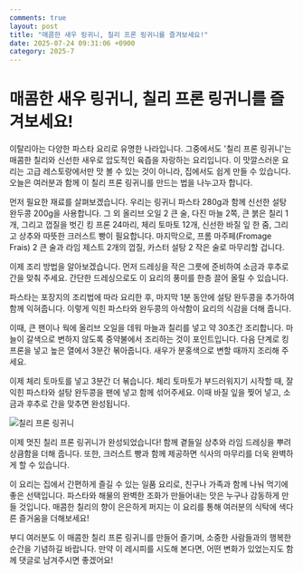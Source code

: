 ```yaml
---
comments: true
layout: post
title: "매콤한 새우 링귀니, 칠리 프론 링귀니를 즐겨보세요!"
date: 2025-07-24 09:31:06 +0900
category: 2025-7
---
```


# 매콤한 새우 링귀니, 칠리 프론 링귀니를 즐겨보세요!

이탈리아는 다양한 파스타 요리로 유명한 나라입니다. 그중에서도 '칠리 프론 링귀니'는 매콤한 칠리와 신선한 새우로 압도적인 육즙을 자랑하는 요리입니다. 이 맛깔스러운 요리는 고급 레스토랑에서만 맛 볼 수 있는 것이 아니라, 집에서도 쉽게 만들 수 있습니다. 오늘은 여러분과 함께 이 칠리 프론 링귀니를 만드는 법을 나누고자 합니다. 

먼저 필요한 재료를 살펴보겠습니다. 우리는 링귀니 파스타 280g과 함께 신선한 설탕 완두콩 200g을 사용합니다. 그 외 올리브 오일 2 큰 술, 다진 마늘 2쪽, 큰 붉은 칠리 1개, 그리고 껍질을 벗긴 킹 프론 24마리, 체리 토마토 12개, 신선한 바질 잎 한 줌, 그리고 상추와 따뜻한 크러스트 빵이 필요합니다. 마지막으로, 프롬 마주페(Fromage Frais) 2 큰 술과 라임 제스트 2개의 껍질, 카스터 설탕 2 작은 술로 마무리할 겁니다.

이제 조리 방법을 알아보겠습니다. 먼저 드레싱을 작은 그릇에 준비하여 소금과 후추로 간을 맞춰 주세요. 간단한 드레싱으로도 이 요리의 풍미를 한층 끌어 올릴 수 있습니다. 

파스타는 포장지의 조리법에 따라 요리한 후, 마지막 1분 동안에 설탕 완두콩을 추가하여 함께 익혀줍니다. 이렇게 익힌 파스타와 완두콩의 아삭함이 요리의 식감을 더해 줍니다. 

이때, 큰 팬이나 웍에 올리브 오일을 데워 마늘과 칠리를 넣고 약 30초간 조리합니다. 마늘이 갈색으로 변하지 않도록 중약불에서 조리하는 것이 포인트입니다. 다음 단계로 킹 프론을 넣고 높은 열에서 3분간 볶아줍니다. 새우가 분홍색으로 변할 때까지 조리해 주세요.

이제 체리 토마토를 넣고 3분간 더 볶습니다. 체리 토마토가 부드러워지기 시작할 때, 잘 익힌 파스타와 설탕 완두콩을 팬에 넣고 함께 섞어주세요. 이때 바질 잎을 찢어 넣고, 소금과 후추로 간을 맞추면 완성됩니다.

![칠리 프론 링귀니](https://www.themealdb.com/images/media/meals/usywpp1511189717.jpg)

이제 멋진 칠리 프론 링귀니가 완성되었습니다! 함께 곁들일 상추와 라임 드레싱을 뿌려 상큼함을 더해 줍니다. 또한, 크러스트 빵과 함께 제공하면 식사의 마무리를 더욱 완벽하게 할 수 있습니다. 

이 요리는 집에서 간편하게 즐길 수 있는 일품 요리로, 친구나 가족과 함께 나눠 먹기에 좋은 선택입니다. 파스타와 해물의 완벽한 조화가 만들어내는 맛은 누구나 감동하게 만들 것입니다. 매콤한 칠리의 향이 은은하게 퍼지는 이 요리를 통해 여러분의 식탁에 색다른 즐거움을 더해보세요! 

부디 여러분도 이 매콤한 칠리 프론 링귀니를 만들어 즐기며, 소중한 사람들과의 행복한 순간을 기념하길 바랍니다. 만약 이 레시피를 시도해 본다면, 어떤 변화가 있었는지도 함께 댓글로 남겨주시면 좋겠어요!